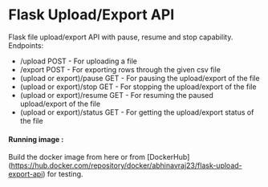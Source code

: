  # Flask Upload/Export API

Flask file upload/export API with pause, resume and stop capability.
Endpoints:
  - /upload POST - For uploading a file
  - /export POST - For exporting rows through the given csv file
  - (upload or export)/pause GET - For pausing the upload/export of the file
  - (upload or export)/stop GET - For stopping the upload/export of the file
  - (upload or export)/resume GET - For resuming the paused upload/export of the file
  - (upload or export)/status GET - For getting the upload/export status of the file

#### Running image :
Build the docker image from here or from [DockerHub] (https://hub.docker.com/repository/docker/abhinavraj23/flask-upload-export-api) for testing.